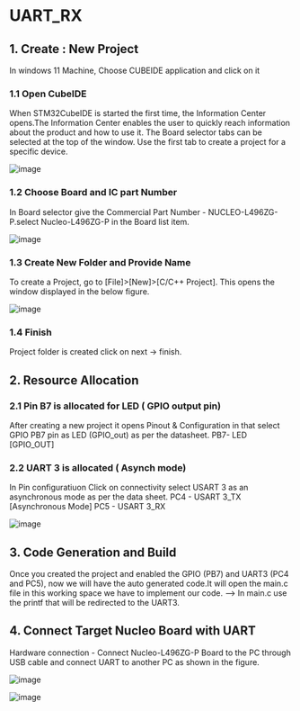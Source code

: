 # UART_RX

## 1. Create : New Project
  In windows 11 Machine,  Choose CUBEIDE application and click on it
  
### 1.1 Open CubeIDE
When STM32CubeIDE is started the first time, the Information Center opens.The Information Center enables the user to quickly reach information about the product and how to use it. The Board selector  tabs can be selected at the top of the window. Use the first tab to create a project for a specific device.

![image](https://github.com/DLinIoTedge/Harpy/assets/144312729/b323e9d6-7997-4d5e-a0d4-6fbbdcaecbda)

###  1.2 Choose Board and IC part Number

In Board selector give the Commercial Part Number - NUCLEO-L496ZG-P.select Nucleo-L496ZG-P in the  Board list item.

  ![image](https://github.com/DLinIoTedge/Harpy/assets/144312729/07b08d01-ff1e-4072-9d2c-38b3687d9dec)
  
###  1.3 Create  New Folder and Provide Name
To create a Project, go to [File]>[New]>[C/C++ Project]. This opens the window displayed in the below figure.

![image](https://github.com/DLinIoTedge/Harpy/assets/144312729/d2a434c8-c47f-406b-80bf-3461c94f6807)

### 1.4 Finish
Project folder is created click on next -> finish.

##  2. Resource Allocation

### 2.1 Pin B7 is allocated for LED ( GPIO output pin)
After creating a new project it opens Pinout & Configuration in that select GPIO PB7 pin as LED (GPIO_out) as per the datasheet.
PB7- LED [GPIO_OUT]

### 2.2 UART 3 is allocated ( Asynch mode)
In Pin configuratiuon Click on connectivity select USART 3 as an asynchronous mode as per the data sheet.
PC4 - USART 3_TX [Asynchronous Mode]
PC5 - USART 3_RX

![image](https://github.com/DLinIoTedge/Harpy/assets/144312729/cb3ae49d-d59c-46a8-9699-1d4839253a49)

## 3. Code Generation and Build
Once you created the project and enabled the GPIO (PB7) and UART3 (PC4 and PC5), now we will have the auto generated code.It will open the main.c file in this working space we have to implement our code.
—> In main.c use the printf that will be redirected to the UART3.

## 4.  Connect Target Nucleo Board with UART

Hardware connection - Connect Nucleo-L496ZG-P Board to the PC through USB cable and connect UART to another PC as shown in the figure.

![image](https://github.com/SGyashu/STM32_RX/assets/144312729/da491818-3777-44e3-bde5-784c16c5a2f5)

![image](https://github.com/SGyashu/STM32_RX/assets/144312729/07f2fc81-4895-4f96-8e22-480b42a8638e)




